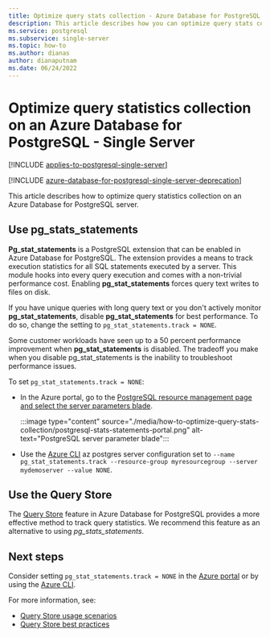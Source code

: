 ```yaml
---
title: Optimize query stats collection - Azure Database for PostgreSQL - Single Server
description: This article describes how you can optimize query stats collection on an Azure Database for PostgreSQL - Single Server
ms.service: postgresql
ms.subservice: single-server
ms.topic: how-to
ms.author: dianas
author: dianaputnam
ms.date: 06/24/2022
---
```


# Optimize query statistics collection on an Azure Database for PostgreSQL - Single Server

[!INCLUDE [applies-to-postgresql-single-server](../includes/applies-to-postgresql-single-server.md)]

[!INCLUDE [azure-database-for-postgresql-single-server-deprecation](../includes/azure-database-for-postgresql-single-server-deprecation.md)]

This article describes how to optimize query statistics collection on an Azure Database for PostgreSQL server.

## Use pg_stats_statements

**Pg_stat_statements** is a PostgreSQL extension that can be enabled in Azure Database for PostgreSQL. The extension provides a means to track execution statistics for all SQL statements executed by a server. This module hooks into every query execution and comes with a non-trivial performance cost. Enabling **pg_stat_statements** forces query text writes to files on disk.

If you have unique queries with long query text or you don't actively monitor **pg_stat_statements**, disable **pg_stat_statements** for best performance. To do so, change the setting to `pg_stat_statements.track = NONE`.

Some customer workloads have seen up to a 50 percent performance improvement when **pg_stat_statements** is disabled. The tradeoff you make when you disable pg_stat_statements is the inability to troubleshoot performance issues.

To set `pg_stat_statements.track = NONE`:

- In the Azure portal, go to the [PostgreSQL resource management page and select the server parameters blade](how-to-configure-server-parameters-using-portal.md).

  :::image type="content" source="./media/how-to-optimize-query-stats-collection/postgresql-stats-statements-portal.png" alt-text="PostgreSQL server parameter blade":::

- Use the [Azure CLI](how-to-configure-server-parameters-using-cli.md) az postgres server configuration set to `--name pg_stat_statements.track --resource-group myresourcegroup --server mydemoserver --value NONE`.

## Use the Query Store

The [Query Store](concepts-query-store.md) feature in Azure Database for PostgreSQL provides a more effective method to track query statistics. We recommend this feature as an alternative to using *pg_stats_statements*.

## Next steps

Consider setting `pg_stat_statements.track = NONE` in the [Azure portal](how-to-configure-server-parameters-using-portal.md) or by using the [Azure CLI](how-to-configure-server-parameters-using-cli.md).

For more information, see:

- [Query Store usage scenarios](concepts-query-store-scenarios.md) 
- [Query Store best practices](concepts-query-store-best-practices.md) 
